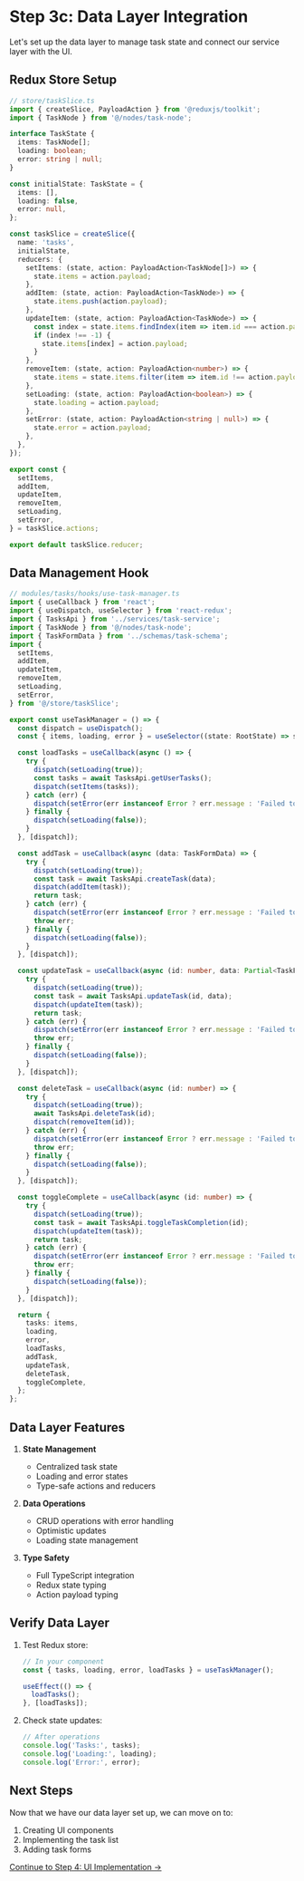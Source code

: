 # Step 3c: Data Layer Integration

Let's set up the data layer to manage task state and connect our service layer with the UI.

## Redux Store Setup

```typescript
// store/taskSlice.ts
import { createSlice, PayloadAction } from '@reduxjs/toolkit';
import { TaskNode } from '@/nodes/task-node';

interface TaskState {
  items: TaskNode[];
  loading: boolean;
  error: string | null;
}

const initialState: TaskState = {
  items: [],
  loading: false,
  error: null,
};

const taskSlice = createSlice({
  name: 'tasks',
  initialState,
  reducers: {
    setItems: (state, action: PayloadAction<TaskNode[]>) => {
      state.items = action.payload;
    },
    addItem: (state, action: PayloadAction<TaskNode>) => {
      state.items.push(action.payload);
    },
    updateItem: (state, action: PayloadAction<TaskNode>) => {
      const index = state.items.findIndex(item => item.id === action.payload.id);
      if (index !== -1) {
        state.items[index] = action.payload;
      }
    },
    removeItem: (state, action: PayloadAction<number>) => {
      state.items = state.items.filter(item => item.id !== action.payload);
    },
    setLoading: (state, action: PayloadAction<boolean>) => {
      state.loading = action.payload;
    },
    setError: (state, action: PayloadAction<string | null>) => {
      state.error = action.payload;
    },
  },
});

export const {
  setItems,
  addItem,
  updateItem,
  removeItem,
  setLoading,
  setError,
} = taskSlice.actions;

export default taskSlice.reducer;
```

## Data Management Hook

```typescript
// modules/tasks/hooks/use-task-manager.ts
import { useCallback } from 'react';
import { useDispatch, useSelector } from 'react-redux';
import { TasksApi } from '../services/task-service';
import { TaskNode } from '@/nodes/task-node';
import { TaskFormData } from '../schemas/task-schema';
import {
  setItems,
  addItem,
  updateItem,
  removeItem,
  setLoading,
  setError,
} from '@/store/taskSlice';

export const useTaskManager = () => {
  const dispatch = useDispatch();
  const { items, loading, error } = useSelector((state: RootState) => state.tasks);

  const loadTasks = useCallback(async () => {
    try {
      dispatch(setLoading(true));
      const tasks = await TasksApi.getUserTasks();
      dispatch(setItems(tasks));
    } catch (err) {
      dispatch(setError(err instanceof Error ? err.message : 'Failed to load tasks'));
    } finally {
      dispatch(setLoading(false));
    }
  }, [dispatch]);

  const addTask = useCallback(async (data: TaskFormData) => {
    try {
      dispatch(setLoading(true));
      const task = await TasksApi.createTask(data);
      dispatch(addItem(task));
      return task;
    } catch (err) {
      dispatch(setError(err instanceof Error ? err.message : 'Failed to create task'));
      throw err;
    } finally {
      dispatch(setLoading(false));
    }
  }, [dispatch]);

  const updateTask = useCallback(async (id: number, data: Partial<TaskFormData>) => {
    try {
      dispatch(setLoading(true));
      const task = await TasksApi.updateTask(id, data);
      dispatch(updateItem(task));
      return task;
    } catch (err) {
      dispatch(setError(err instanceof Error ? err.message : 'Failed to update task'));
      throw err;
    } finally {
      dispatch(setLoading(false));
    }
  }, [dispatch]);

  const deleteTask = useCallback(async (id: number) => {
    try {
      dispatch(setLoading(true));
      await TasksApi.deleteTask(id);
      dispatch(removeItem(id));
    } catch (err) {
      dispatch(setError(err instanceof Error ? err.message : 'Failed to delete task'));
      throw err;
    } finally {
      dispatch(setLoading(false));
    }
  }, [dispatch]);

  const toggleComplete = useCallback(async (id: number) => {
    try {
      dispatch(setLoading(true));
      const task = await TasksApi.toggleTaskCompletion(id);
      dispatch(updateItem(task));
      return task;
    } catch (err) {
      dispatch(setError(err instanceof Error ? err.message : 'Failed to toggle task'));
      throw err;
    } finally {
      dispatch(setLoading(false));
    }
  }, [dispatch]);

  return {
    tasks: items,
    loading,
    error,
    loadTasks,
    addTask,
    updateTask,
    deleteTask,
    toggleComplete,
  };
};
```

## Data Layer Features

1. **State Management**
   - Centralized task state
   - Loading and error states
   - Type-safe actions and reducers

2. **Data Operations**
   - CRUD operations with error handling
   - Optimistic updates
   - Loading state management

3. **Type Safety**
   - Full TypeScript integration
   - Redux state typing
   - Action payload typing

## Verify Data Layer

1. Test Redux store:
   ```typescript
   // In your component
   const { tasks, loading, error, loadTasks } = useTaskManager();
   
   useEffect(() => {
     loadTasks();
   }, [loadTasks]);
   ```

2. Check state updates:
   ```typescript
   // After operations
   console.log('Tasks:', tasks);
   console.log('Loading:', loading);
   console.log('Error:', error);
   ```

## Next Steps

Now that we have our data layer set up, we can move on to:
1. Creating UI components
2. Implementing the task list
3. Adding task forms

[Continue to Step 4: UI Implementation →](./step4-ui-implementation.md) 